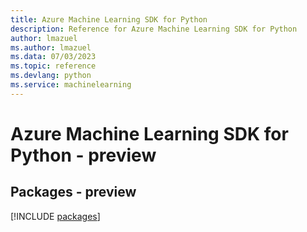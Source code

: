 ```yaml
---
title: Azure Machine Learning SDK for Python
description: Reference for Azure Machine Learning SDK for Python
author: lmazuel
ms.author: lmazuel
ms.data: 07/03/2023
ms.topic: reference
ms.devlang: python
ms.service: machinelearning
---
```

# Azure Machine Learning SDK for Python - preview
## Packages - preview
[!INCLUDE [packages](machine-learning-index.md)]